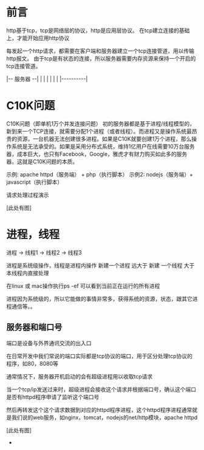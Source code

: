 # 前言

http基于tcp，tcp是网络层的协议，http是应用层协议。
在tcp建立连接的基础上，才能开始应用http协议

每发起一个http请求，都需要在客户端和服务器建立一个tcp连接管道，用以传输http报文。
由于tcp是有状态的连接，所以服务器需要内存资源来保持一个开启的tcp连接管道。

|-- 服务器 --|
| <tcp>    |
| <tcp>    |
| <tcp>    |
|----------|


# C10K问题

C10K问题（即单机1万个并发连接问题）
初的服务器都是基于进程/线程模型的，新到来一个TCP连接，就需要分配1个进程（或者线程）。而进程又是操作系统最昂贵的资源，一台机器无法创建很多进程。如果是C10K就要创建1万个进程，那么操作系统是无法承受的。如果是采用分布式系统，维持1亿用户在线需要10万台服务器，成本巨大，也只有Facebook，Google，雅虎才有财力购买如此多的服务器。这就是C10K问题的本质。


示例: apache httpd（服务端） + php（执行脚本）
示例2: nodejs（服务端）+ javascript（执行脚本）

请求处理过程演示

[此处有图]

# 进程，线程

进程 -> 线程1
    -> 线程2
    -> 线程3

进程是系统级操作，线程是进程内操作
新建一个进程 远大于 新建 一个线程 大于 本线程内直接处理

在linux 或 mac操作执行ps -ef 可以看到当前正在运行的所有进程

进程因为系统级的，所以它能做的事情非常多，获得系统的资源，状态，跟其它进程通信等。。

## 服务器和端口号

端口是设备与外界通讯交流的出入口

在日常开发中我们常说的端口实际都是tcp协议的端口，用于区分处理tcp协议的程序，如80，8080等

通常情况下，服务器开机启动的会有超级进程用以收取tcp请求

当一个tcp/ip发送过来时，超级进程会接收这个请求并根据端口号，确认这个端口是否有httpd程序申请了监听这个端口号

然后再转发这个这个请求数据到对应的httpd程序进程，这个httpd程序进程通常就是我们说的web服务，如nginx，tomcat，nodejs的net/http模块，apache httpd

[此处有图]




-
